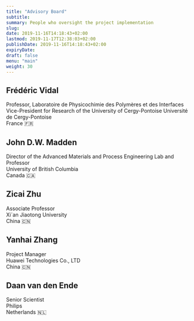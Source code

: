 ```yaml
---
title: "Advisory Board"
subtitle:
summary: People who oversight the project implementation
slug:
date: 2019-11-16T14:18:43+02:00
lastmod: 2019-11-17T12:38:03+02:00
publishDate: 2019-11-16T14:18:43+02:00
expiryDate: 
draft: false
menu: "main"
weight: 30
---
```


## Frédéric Vidal

Professor, Laboratoire de Physicochimie des Polymères et des Interfaces<br/>
Vice-President for Research of the University of Cergy-Pontoise Université de Cergy-Pontoise<br/>
France 🇫🇷

## John D.W. Madden

Director of the Advanced Materials and Process Engineering Lab and Professor<br/>
University of British Columbia<br/>
Canada 🇨🇦

## Zicai Zhu

Associate Professor<br/>
Xi´an Jiaotong University<br/>
China 🇨🇳

## Yanhai Zhang

Project Manager<br/>
Huawei Technologies Co., LTD<br/>
China 🇨🇳

## Daan van den Ende

Senior Scientist<br/>
Philips<br/>
Netherlands 🇳🇱
